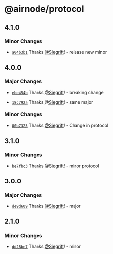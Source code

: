 # @airnode/protocol

## 4.1.0

### Minor Changes

- [`a04b3b1`](https://github.com/Siegrift/airnode/commit/a04b3b1cdb4aec7633c69683ed372eedb0218f66) Thanks [@Siegrift](https://github.com/Siegrift)! - release new minor

## 4.0.0

### Major Changes

- [`ebe454b`](https://github.com/Siegrift/airnode/commit/ebe454bb9f5485f6f1a2a5d084e943af022a8561) Thanks [@Siegrift](https://github.com/Siegrift)! - breaking change

* [`18c792a`](https://github.com/Siegrift/airnode/commit/18c792ae4e5da68a9fa4af1222bb07f85e82ab93) Thanks [@Siegrift](https://github.com/Siegrift)! - same major

### Minor Changes

- [`00b7325`](https://github.com/Siegrift/airnode/commit/00b7325fa6559183be33292653eb0a044169441f) Thanks [@Siegrift](https://github.com/Siegrift)! - Change in protocol

## 3.1.0

### Minor Changes

- [`be7fbc3`](https://github.com/Siegrift/airnode/commit/be7fbc394c724b50e43fc2d18a6892e9be37a748) Thanks [@Siegrift](https://github.com/Siegrift)! - minor protocol

## 3.0.0

### Major Changes

- [`de9d609`](https://github.com/Siegrift/airnode/commit/de9d60989501d22b7f81da9dc7411967599c73c6) Thanks [@Siegrift](https://github.com/Siegrift)! - major

## 2.1.0

### Minor Changes

- [`dd28be7`](https://github.com/Siegrift/airnode/commit/dd28be7028975e01be5f6671615ff2f532d088d0) Thanks [@Siegrift](https://github.com/Siegrift)! - minor
